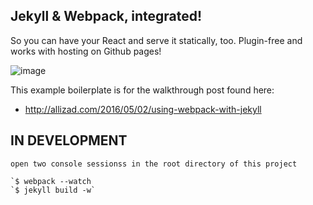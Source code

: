 ## Jekyll & Webpack, integrated!

So you can have your React and serve it statically, too. Plugin-free and works with hosting on Github pages!

![image](https://cloud.githubusercontent.com/assets/5208932/14959264/1f4a0504-1054-11e6-9971-5b5d5143112e.png)

This example boilerplate is for the walkthrough post found here:
- http://allizad.com/2016/05/02/using-webpack-with-jekyll


## IN DEVELOPMENT 
	open two console sessionss in the root directory of this project
	
	`$ webpack --watch 
	`$ jekyll build -w`
	